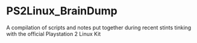 # PS2Linux_BrainDump
A compilation of scripts and notes put together during recent stints tinking with the official Playstation 2 Linux Kit
